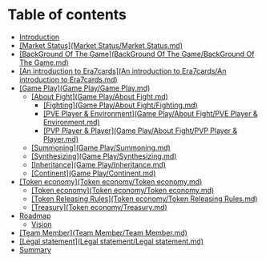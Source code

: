 # Table of contents

* [Introduction](README.md)
* [\[Market Status\](Market Status/Market Status.md)](market-status-market-status-market-status.md.md)
* [\[BackGround Of The Game\](BackGround Of The Game/BackGround Of The Game.md)](background-of-the-game-background-of-the-game-background-of-the-game.md.md)
* [\[An introduction to Era7cards\](An introduction to Era7cards/An introduction to Era7cards.md)](an-introduction-to-era7cards-an-introduction-to-era7cards-an-introduction-to-era7cards.md.md)
* [\[Game Play\](Game Play/Game Play.md)](game-play-game-play-game-play.md/README.md)
  * [\[About Fight\](Game Play/About Fight.md)](game-play-game-play-game-play.md/about-fight-game-play-about-fight.md/README.md)
    * [\[Fighting\](Game Play/About Fight/Fighting.md)](game-play-game-play-game-play.md/about-fight-game-play-about-fight.md/fighting-game-play-about-fight-fighting.md.md)
    * [\[PVE Player & Environment\](Game Play/About Fight/PVE Player & Environment.md)](game-play-game-play-game-play.md/about-fight-game-play-about-fight.md/pve-player-and-environment-game-play-about-fight-pve-player-and-environment.md.md)
    * [\[PVP Player & Player\](Game Play/About Fight/PVP Player & Player.md)](game-play-game-play-game-play.md/about-fight-game-play-about-fight.md/pvp-player-and-player-game-play-about-fight-pvp-player-and-player.md.md)
  * [\[Summoning\](Game Play/Summoning.md)](game-play-game-play-game-play.md/summoning-game-play-summoning.md.md)
  * [\[Synthesizing\](Game Play/Synthesizing.md)](game-play-game-play-game-play.md/synthesizing-game-play-synthesizing.md.md)
  * [\[Inheritance\](Game Play/Inheritance.md)](game-play-game-play-game-play.md/inheritance-game-play-inheritance.md.md)
  * [\[Continent\](Game Play/Continent.md)](game-play-game-play-game-play.md/continent-game-play-continent.md.md)
* [\[Token economy\](Token economy/Token economy.md)](token-economy-token-economy-token-economy.md/README.md)
  * [\[Token economy\](Token economy/Token economy.md)](token-economy-token-economy-token-economy.md/token-economy-token-economy-token-economy.md.md)
  * [\[Token Releasing Rules\](Token economy/Token Releasing Rules.md)](token-economy-token-economy-token-economy.md/token-releasing-rules-token-economy-token-releasing-rules.md.md)
  * [\[Treasury\](Token economy/Treasury.md)](token-economy-token-economy-token-economy.md/treasury-token-economy-treasury.md.md)
* [Roadmap](Roadmap/Roadmap.md)
  * [Vision](Roadmap/Vision.md)
* [\[Team Member\](Team Member/Team Member.md)](team-member-team-member-team-member.md.md)
* [\[Legal statement\](Legal statement/Legal statement.md)](legal-statement-legal-statement-legal-statement.md.md)
* [Summary](summary.md)
